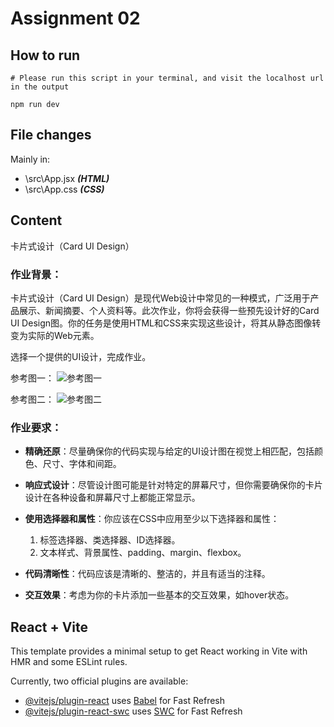 # Assignment 02

## How to run
```shell
# Please run this script in your terminal, and visit the localhost url in the output

npm run dev
```

## File changes
Mainly in:  
* \src\App.jsx ***(HTML)***
* \src\App.css ***(CSS)***

## Content
卡片式设计（Card UI Design）

### 作业背景：

卡片式设计（Card UI Design）是现代Web设计中常见的一种模式，广泛用于产品展示、新闻摘要、个人资料等。此次作业，你将会获得一些预先设计好的Card UI Design图。你的任务是使用HTML和CSS来实现这些设计，将其从静态图像转变为实际的Web元素。

选择一个提供的UI设计，完成作业。

参考图一：
![参考图一](https://image.jracademy.com.au/lesson/editor/66ebbcbab6f2210012886fe6/6b41a24aa27f883bed79cf9329e6beb0.png)

参考图二：
![参考图二](https://image.jracademy.com.au/lesson/editor/66ebbcbab6f2210012886fe6/ed57f5b8462e237bd62872ff63e7bd51.png)





### 作业要求：

* __精确还原__：尽量确保你的代码实现与给定的UI设计图在视觉上相匹配，包括颜色、尺寸、字体和间距。

* __响应式设计__：尽管设计图可能是针对特定的屏幕尺寸，但你需要确保你的卡片设计在各种设备和屏幕尺寸上都能正常显示。

* __使用选择器和属性__：你应该在CSS中应用至少以下选择器和属性：
  1. 标签选择器、类选择器、ID选择器。
  2. 文本样式、背景属性、padding、margin、flexbox。

* __代码清晰性__：代码应该是清晰的、整洁的，并且有适当的注释。

* __交互效果__：考虑为你的卡片添加一些基本的交互效果，如hover状态。

## React + Vite

This template provides a minimal setup to get React working in Vite with HMR and some ESLint rules.

Currently, two official plugins are available:

- [@vitejs/plugin-react](https://github.com/vitejs/vite-plugin-react/blob/main/packages/plugin-react/README.md) uses [Babel](https://babeljs.io/) for Fast Refresh
- [@vitejs/plugin-react-swc](https://github.com/vitejs/vite-plugin-react-swc) uses [SWC](https://swc.rs/) for Fast Refresh
